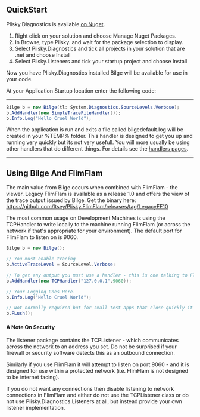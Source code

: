 ## QuickStart

Plisky.Diagnostics is available [on Nuget](https://www.nuget.org/packages/Plisky.Diagnostics/).

1. Right click on your solution and choose Manage Nuget Packages.
2. In Browse, type Plisky. and wait for the package selection to display.
3. Select Plisky.Diagnostics and tick all projects in your solution that are .net and choose Install
4. Select Plisky.Listeners and tick your startup project and choose Install

Now you have Plisky.Diagnostics installed Bilge will be available for use in your code.

At your Application Startup location enter the following code:

***

```csharp
Bilge b = new Bilge(tl: System.Diagnostics.SourceLevels.Verbose);
b.AddHandler(new SimpleTraceFileHandler());
b.Info.Log("Hello Cruel World");
```

When the application is run and exits a file called bilgedefault.log will be created in your %TEMP% folder.  This handler is designed to get you up and running very quickly but its not very usefull.  You will more usually be using other handlers that do different things.  For details see the [handlers pages](https://github.com/Itsey/Plisky.Diagnostics/wiki/Diagnostic-Handlers).


*** 
## Using Bilge And FlimFlam
The main value from Blige occurs when combined with FlimFlam - the viewer. Legacy FlimFlam is available as a release 1.0 and offers the view of the trace output issued by Bilge.  Get the binary here: https://github.com/Itsey/Plisky.FlimFlam/releases/tag/LegacyFF10

The most common usage on Development Machines is using the TCPHandler to write locally to the machine running FlimFlam (or across the network if that's appropriate for your environment).  The default port for FlimFlam to listen on is 9060.

```csharp
Bilge b = new Bilge();

// You must enable tracing
b.ActiveTraceLevel = SourceLevel.Verbose;

// To get any output you must use a handler - this is one talking to FlimFlam
b.AddHandler(new TCPHandler("127.0.0.1",9060));

// Your Logging Goes Here.
b.Info.Log("Hello Cruel World");

// Not normally required but for small test apps that close quickly it can help
b.FLush();
```

#### A Note On Security

The listener package contains the TCPListener - which communicates across the network to an address you set.  Do not be surprised if your firewall or security software detects this as an outbound connection.  

Similarly if you use FlimFlam it will attempt to listen on port 9060 - and it is designed for use within a protected network (i.e. FlimFlam is not designed to be internet facing).

If you do not want any connections then disable listening to network connections in FlimFlam and either do not use the TCPListener class or do not use Plisky.Diagnostics.Listeners at all, but instead provide your own listener implementation.

